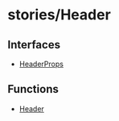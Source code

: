 # stories/Header

## Interfaces

- [HeaderProps](interfaces/HeaderProps.md)

## Functions

- [Header](functions/Header.md)
